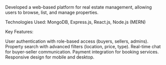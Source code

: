  Developed a web-based platform for real estate management, allowing users to browse, list, and manage properties.
 
 Technologies Used: MongoDB, Express.js, React.js, Node.js (MERN)

Key Features:

User authentication with role-based access (buyers, sellers, admins).
Property search with advanced filters (location, price, type).
Real-time chat for buyer-seller communication.
Payment integration for booking services.
Responsive design for mobile and desktop.
